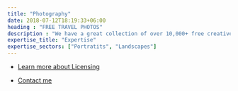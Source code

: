 ```yaml
---
title: "Photography"
date: 2018-07-12T18:19:33+06:00
heading : "FREE TRAVEL PHOTOS"
description : "We have a great collection of over 10,000+ free creative commons (CC BY-NC 4.0 Attribution-NonCommercial) travel photos from all over the world anyone can use. If you are looking for higher definition versions of these photos, contact me."
expertise_title: "Expertise"
expertise_sectors: ["Portratits", "Landscapes"]
---
```

- [Learn more about Licensing](licensing)

- [Contact me](../contact)